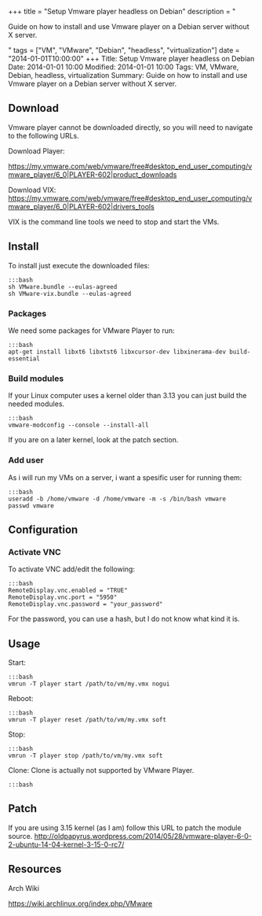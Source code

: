+++
title = "Setup Vmware player headless on Debian"
description = "<p>Guide on how to install and use Vmware player on a Debian server without X server.</p>"
tags = ["VM", "VMware", "Debian", "headless", "virtualization"]
date = "2014-01-01T10:00:00"
+++
Title: Setup Vmware player headless on Debian
Date: 2014-01-01 10:00
Modified: 2014-01-01 10:00
Tags: VM, VMware, Debian, headless, virtualization
Summary: Guide on how to install and use Vmware player on a Debian server without X server.


## Download
Vmware player cannot be downloaded directly, so you will need to navigate to the following URLs.

Download Player:

https://my.vmware.com/web/vmware/free#desktop_end_user_computing/vmware_player/6_0|PLAYER-602|product_downloads

Download VIX:
https://my.vmware.com/web/vmware/free#desktop_end_user_computing/vmware_player/6_0|PLAYER-602|drivers_tools

VIX is the command line tools we need to stop and start the VMs.

## Install
To install just execute the downloaded files:

    :::bash
    sh VMware.bundle --eulas-agreed
    sh VMware-vix.bundle --eulas-agreed

### Packages
We need some packages for VMware Player to run:

    :::bash
    apt-get install libxt6 libxtst6 libxcursor-dev libxinerama-dev build-essential


### Build modules
If your Linux computer uses a kernel older than 3.13 you can just build the needed modules.

    :::bash
    vmware-modconfig --console --install-all

If you are on a later kernel, look at the patch section.

### Add user
As i will run my VMs on a server, i want a spesific user for running them:

    :::bash
    useradd -b /home/vmware -d /home/vmware -m -s /bin/bash vmware
    passwd vmware

## Configuration

### Activate VNC
To activate VNC add/edit the following:

    :::bash
    RemoteDisplay.vnc.enabled = "TRUE"
    RemoteDisplay.vnc.port = "5950"
    RemoteDisplay.vnc.password = "your_password"

For the password, you can use a hash, but I do not know what kind it is.


## Usage

Start:

    :::bash
    vmrun -T player start /path/to/vm/my.vmx nogui

Reboot:

    :::bash
    vmrun -T player reset /path/to/vm/my.vmx soft

Stop:

    :::bash
    vmrun -T player stop /path/to/vm/my.vmx soft

Clone:
Clone is actually not supported by VMware Player.

    :::bash


## Patch
If you are using 3.15 kernel (as I am) follow this URL to patch the module source.
http://oldpapyrus.wordpress.com/2014/05/28/vmware-player-6-0-2-ubuntu-14-04-kernel-3-15-0-rc7/


## Resources
Arch Wiki

https://wiki.archlinux.org/index.php/VMware
